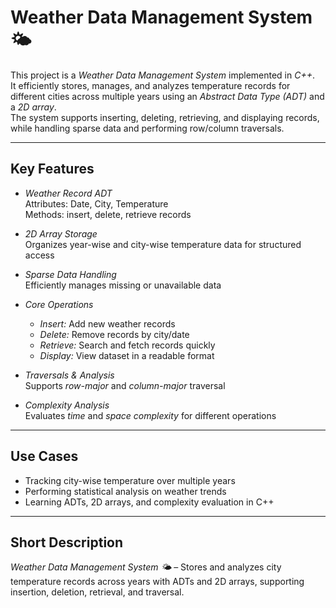 # Weather Data Management System 🌤

This project is a *Weather Data Management System* implemented in *C++*.  
It efficiently stores, manages, and analyzes temperature records for different cities across multiple years using an *Abstract Data Type (ADT)* and a *2D array*.  
The system supports inserting, deleting, retrieving, and displaying records, while handling sparse data and performing row/column traversals.

---

## Key Features

- *Weather Record ADT*  
  Attributes: Date, City, Temperature  
  Methods: insert, delete, retrieve records

- *2D Array Storage*  
  Organizes year-wise and city-wise temperature data for structured access

- *Sparse Data Handling*  
  Efficiently manages missing or unavailable data

- *Core Operations*  
  - *Insert:* Add new weather records  
  - *Delete:* Remove records by city/date  
  - *Retrieve:* Search and fetch records quickly  
  - *Display:* View dataset in a readable format  

- *Traversals & Analysis*  
  Supports *row-major* and *column-major* traversal

- *Complexity Analysis*  
  Evaluates *time* and *space complexity* for different operations

---

## Use Cases

- Tracking city-wise temperature over multiple years  
- Performing statistical analysis on weather trends  
- Learning ADTs, 2D arrays, and complexity evaluation in C++

---

## Short Description

*Weather Data Management System 🌤* – Stores and analyzes city temperature records across years with ADTs and 2D arrays, supporting insertion, deletion, retrieval, and traversal.
